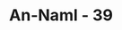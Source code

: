---
title: "An-Naml - 39"
no: 39
arabic_no: ٣٩
ayah: قَالَ عِفْرِيْتٌ مِّنَ الْجِنِّ اَنَا۠ اٰتِيْكَ بِهٖ قَبْلَ اَنْ تَقُوْمَ مِنْ مَّقَامِكَۚ وَاِنِّيْ عَلَيْهِ لَقَوِيٌّ اَمِيْنٌ  
translation: "‘Ifrit dari golongan jin berkata, “Akulah yang akan membawanya kepadamu sebelum engkau berdiri dari tempat dudukmu; dan sungguh, aku kuat melakukannya dan dapat dipercaya.”"
tafsir: "Mendengar permintaan Sulaiman, Ifrit (termasuk golongan jin) yang cerdik menjawab, \"Aku akan datang kepadamu membawa singgasana itu sebelum kamu berdiri dari tempat dudukmu dan aku benar-benar sanggup melaksanakannya dan kesanggupanku itu dapat dibuktikan.\" Yang dimaksud dengan \"sebelum kamu berdiri dari tempat dudukmu\" ialah sebelum Sulaiman meninggalkan tempat itu. Beliau biasanya meninggalkan tempat itu sebelum tengah hari."
---